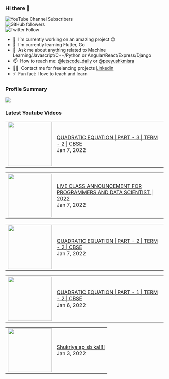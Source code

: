 ### Hi there 👋

![YouTube Channel Subscribers](https://img.shields.io/youtube/channel/subscribers/UCgmk1KXmrHXt_DO0kScyVmQ?style=social)  
![GitHub followers](https://img.shields.io/github/followers/misrapk?style=social)  
![Twitter Follow](https://img.shields.io/twitter/follow/peeyushkmisra?style=social)

- 🔭 &nbsp;I’m currently working on an amazing project :wink:
- 🌱 &nbsp;I’m currently learning Flutter, Go
- 💬 &nbsp;Ask me about anything related to Machine Learning/Javascript/C++/Python or Angular/React/Express/Django
- 📫 &nbsp;How to reach me: [@letscode_daily](https://www.instagram.com/letscode_daily/) or [@peeyushkmisra](https://www.instagram.com/peeyushkmisra/)
- 👨‍💻 &nbsp;Contact me for freelancing projects [Linkedin](https://www.linkedin.com/in/peeyushkmisra/)
- ⚡ &nbsp;Fun fact: I love to teach and learn

### Profile Summary

![](https://github-profile-summary-cards.vercel.app/api/cards/profile-details?username=misrapk&theme=dracula)

### Latest Youtube Videos

<!-- YOUTUBE:START --><table><tr><td><a href="https://www.youtube.com/watch?v=2Q5KY_guuag"><img width="140px" src="https://i.ytimg.com/vi/2Q5KY_guuag/mqdefault.jpg"></a></td>
<td><a href="https://www.youtube.com/watch?v=2Q5KY_guuag">QUADRATIC EQUATION | PART - 3 | TERM -  2 | CBSE</a><br/>Jan 7, 2022</td></tr></table>
<table><tr><td><a href="https://www.youtube.com/watch?v=yBqPTlFQmLg"><img width="140px" src="https://i.ytimg.com/vi/yBqPTlFQmLg/mqdefault.jpg"></a></td>
<td><a href="https://www.youtube.com/watch?v=yBqPTlFQmLg">LIVE CLASS ANNOUNCEMENT FOR PROGRAMMERS AND DATA SCIENTIST | 2022</a><br/>Jan 7, 2022</td></tr></table>
<table><tr><td><a href="https://www.youtube.com/watch?v=1zc2oL-fDOo"><img width="140px" src="https://i.ytimg.com/vi/1zc2oL-fDOo/mqdefault.jpg"></a></td>
<td><a href="https://www.youtube.com/watch?v=1zc2oL-fDOo">QUADRATIC EQUATION | PART - 2 | TERM -  2 | CBSE</a><br/>Jan 7, 2022</td></tr></table>
<table><tr><td><a href="https://www.youtube.com/watch?v=4qOTUQToOlk"><img width="140px" src="https://i.ytimg.com/vi/4qOTUQToOlk/mqdefault.jpg"></a></td>
<td><a href="https://www.youtube.com/watch?v=4qOTUQToOlk">QUADRATIC EQUATION | PART - 1 | TERM -  2 | CBSE</a><br/>Jan 6, 2022</td></tr></table>
<table><tr><td><a href="https://www.youtube.com/watch?v=oi4pxNaWtO8"><img width="140px" src="https://i.ytimg.com/vi/oi4pxNaWtO8/mqdefault.jpg"></a></td>
<td><a href="https://www.youtube.com/watch?v=oi4pxNaWtO8">Shukriya ap sb ka!!!!</a><br/>Jan 3, 2022</td></tr></table>
<!-- YOUTUBE:END -->
